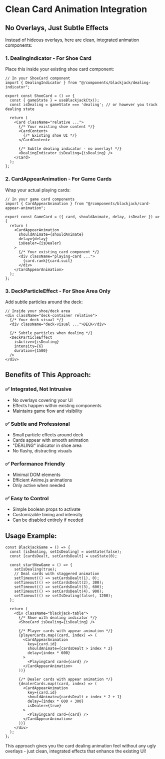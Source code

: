 # Clean Card Animation Integration

## No Overlays, Just Subtle Effects

Instead of hideous overlays, here are clean, integrated animation components:

### 1. **DealingIndicator** - For Shoe Card
Place this inside your existing shoe card component:

```tsx
// In your ShoeCard component
import { DealingIndicator } from "@/components/blackjack/dealing-indicator";

export const ShoeCard = () => {
  const { gameState } = useBlackjackCtx();
  const isDealing = gameState === 'dealing'; // or however you track dealing state
  
  return (
    <Card className="relative ...">
      {/* Your existing shoe content */}
      <CardContent>
        {/* Existing shoe UI */}
      </CardContent>
      
      {/* Subtle dealing indicator - no overlay! */}
      <DealingIndicator isDealing={isDealing} />
    </Card>
  );
};
```

### 2. **CardAppearAnimation** - For Game Cards
Wrap your actual playing cards:

```tsx
// In your game card components
import { CardAppearAnimation } from "@/components/blackjack/card-appear-animation";

export const GameCard = ({ card, shouldAnimate, delay, isDealer }) => {
  return (
    <CardAppearAnimation 
      shouldAnimate={shouldAnimate}
      delay={delay}
      isDealer={isDealer}
    >
      {/* Your existing card component */}
      <div className="playing-card ...">
        {card.rank}{card.suit}
      </div>
    </CardAppearAnimation>
  );
};
```

### 3. **DeckParticleEffect** - For Shoe Area Only
Add subtle particles around the deck:

```tsx
// Inside your shoe/deck area
<div className="deck-container relative">
  {/* Your deck visual */}
  <div className="deck-visual ...">DECK</div>
  
  {/* Subtle particles when dealing */}
  <DeckParticleEffect 
    isActive={isDealing}
    intensity={6}
    duration={1500}
  />
</div>
```

## Benefits of This Approach:

### ✅ **Integrated, Not Intrusive**
- No overlays covering your UI
- Effects happen within existing components
- Maintains game flow and visibility

### ✅ **Subtle and Professional**
- Small particle effects around deck
- Cards appear with smooth animation
- "DEALING" indicator in shoe area
- No flashy, distracting visuals

### ✅ **Performance Friendly**
- Minimal DOM elements
- Efficient Anime.js animations
- Only active when needed

### ✅ **Easy to Control**
- Simple boolean props to activate
- Customizable timing and intensity
- Can be disabled entirely if needed

## Usage Example:

```tsx
const BlackjackGame = () => {
  const [isDealing, setIsDealing] = useState(false);
  const [cardsDealt, setCardsDealt] = useState(0);

  const startNewGame = () => {
    setIsDealing(true);
    // Deal cards with staggered animation
    setTimeout(() => setCardsDealt(1), 0);
    setTimeout(() => setCardsDealt(2), 300);
    setTimeout(() => setCardsDealt(3), 600);
    setTimeout(() => setCardsDealt(4), 900);
    setTimeout(() => setIsDealing(false), 1200);
  };

  return (
    <div className="blackjack-table">
      {/* Shoe with dealing indicator */}
      <ShoeCard isDealing={isDealing} />
      
      {/* Player cards with appear animation */}
      {playerCards.map((card, index) => (
        <CardAppearAnimation
          key={card.id}
          shouldAnimate={cardsDealt > index * 2}
          delay={index * 600}
        >
          <PlayingCard card={card} />
        </CardAppearAnimation>
      ))}
      
      {/* Dealer cards with appear animation */}
      {dealerCards.map((card, index) => (
        <CardAppearAnimation
          key={card.id}
          shouldAnimate={cardsDealt > index * 2 + 1}
          delay={index * 600 + 300}
          isDealer={true}
        >
          <PlayingCard card={card} />
        </CardAppearAnimation>
      ))}
    </div>
  );
};
```

This approach gives you the card dealing animation feel without any ugly overlays - just clean, integrated effects that enhance the existing UI!